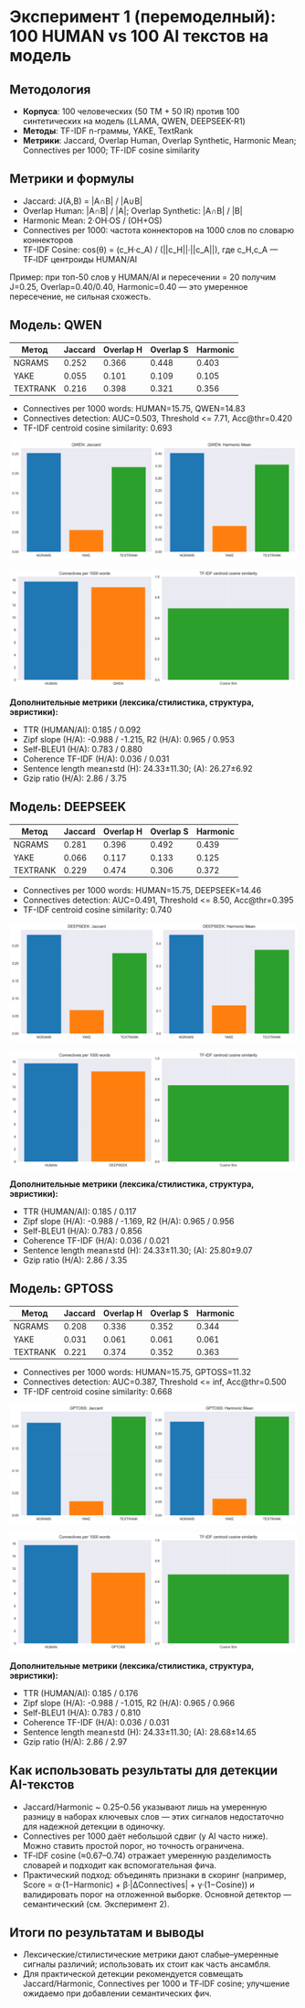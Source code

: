 # Эксперимент 1 (перемоделный): 100 HUMAN vs 100 AI текстов на модель

## Методология

- **Корпуса**: 100 человеческих (50 TM + 50 IR) против 100 синтетических на модель (LLAMA, QWEN, DEEPSEEK-R1)
- **Методы**: TF-IDF n-граммы, YAKE, TextRank
- **Метрики**: Jaccard, Overlap Human, Overlap Synthetic, Harmonic Mean; Connectives per 1000; TF-IDF cosine similarity

## Метрики и формулы

- Jaccard: J(A,B) = |A∩B| / |A∪B|
- Overlap Human: |A∩B| / |A|; Overlap Synthetic: |A∩B| / |B|
- Harmonic Mean: 2·OH·OS / (OH+OS)
- Connectives per 1000: частота коннекторов на 1000 слов по словарю коннекторов
- TF-IDF Cosine: cos(θ) = (c_H·c_A) / (||c_H||·||c_A||), где c_H,c_A — TF‑IDF центроиды HUMAN/AI

Пример: при топ-50 слов у HUMAN/AI и пересечении = 20 получим J=0.25, Overlap=0.40/0.40, Harmonic=0.40 — это умеренное пересечение, не сильная схожесть.

## Модель: QWEN

| Метод | Jaccard | Overlap H | Overlap S | Harmonic |
|------|---------|-----------|-----------|----------|
| NGRAMS | 0.252 | 0.366 | 0.448 | 0.403 |
| YAKE | 0.055 | 0.101 | 0.109 | 0.105 |
| TEXTRANK | 0.216 | 0.398 | 0.321 | 0.356 |

- Connectives per 1000 words: HUMAN=15.75, QWEN=14.83
- Connectives detection: AUC=0.503, Threshold <= 7.71, Acc@thr=0.420
- TF-IDF centroid cosine similarity: 0.693

![Пересечения](qwen_overlaps.png)

![Вводные и косинус](qwen_connectives_cosine.png)

**Дополнительные метрики (лексика/стилистика, структура, эвристики):**

- TTR (HUMAN/AI): 0.185 / 0.092
- Zipf slope (H/A): -0.988 / -1.215, R2 (H/A): 0.965 / 0.953
- Self-BLEU1 (H/A): 0.783 / 0.880
- Coherence TF-IDF (H/A): 0.036 / 0.031
- Sentence length mean±std (H): 24.33±11.30; (A): 26.27±6.92
- Gzip ratio (H/A): 2.86 / 3.75

## Модель: DEEPSEEK

| Метод | Jaccard | Overlap H | Overlap S | Harmonic |
|------|---------|-----------|-----------|----------|
| NGRAMS | 0.281 | 0.396 | 0.492 | 0.439 |
| YAKE | 0.066 | 0.117 | 0.133 | 0.125 |
| TEXTRANK | 0.229 | 0.474 | 0.306 | 0.372 |

- Connectives per 1000 words: HUMAN=15.75, DEEPSEEK=14.46
- Connectives detection: AUC=0.491, Threshold <= 8.50, Acc@thr=0.395
- TF-IDF centroid cosine similarity: 0.740

![Пересечения](deepseek_overlaps.png)

![Вводные и косинус](deepseek_connectives_cosine.png)

**Дополнительные метрики (лексика/стилистика, структура, эвристики):**

- TTR (HUMAN/AI): 0.185 / 0.117
- Zipf slope (H/A): -0.988 / -1.169, R2 (H/A): 0.965 / 0.956
- Self-BLEU1 (H/A): 0.783 / 0.856
- Coherence TF-IDF (H/A): 0.036 / 0.021
- Sentence length mean±std (H): 24.33±11.30; (A): 25.80±9.07
- Gzip ratio (H/A): 2.86 / 3.35

## Модель: GPTOSS

| Метод | Jaccard | Overlap H | Overlap S | Harmonic |
|------|---------|-----------|-----------|----------|
| NGRAMS | 0.208 | 0.336 | 0.352 | 0.344 |
| YAKE | 0.031 | 0.061 | 0.061 | 0.061 |
| TEXTRANK | 0.221 | 0.374 | 0.352 | 0.363 |

- Connectives per 1000 words: HUMAN=15.75, GPTOSS=11.32
- Connectives detection: AUC=0.387, Threshold <= inf, Acc@thr=0.500
- TF-IDF centroid cosine similarity: 0.668

![Пересечения](gptoss_overlaps.png)

![Вводные и косинус](gptoss_connectives_cosine.png)

**Дополнительные метрики (лексика/стилистика, структура, эвристики):**

- TTR (HUMAN/AI): 0.185 / 0.176
- Zipf slope (H/A): -0.988 / -1.015, R2 (H/A): 0.965 / 0.966
- Self-BLEU1 (H/A): 0.783 / 0.810
- Coherence TF-IDF (H/A): 0.036 / 0.031
- Sentence length mean±std (H): 24.33±11.30; (A): 28.68±14.65
- Gzip ratio (H/A): 2.86 / 2.97

## Как использовать результаты для детекции AI-текстов

- Jaccard/Harmonic ~ 0.25–0.56 указывают лишь на умеренную разницу в наборах ключевых слов — этих сигналов недостаточно для надежной детекции в одиночку.
- Connectives per 1000 даёт небольшой сдвиг (у AI часто ниже). Можно ставить простой порог, но точность ограничена.
- TF‑IDF cosine (≈0.67–0.74) отражает умеренную разделимость словарей и подходит как вспомогательная фича.
- Практический подход: объединять признаки в скоринг (например, Score = α·(1−Harmonic) + β·|ΔConnectives| + γ·(1−Cosine)) и валидировать порог на отложенной выборке. Основной детектор — семантический (см. Эксперимент 2).

## Итоги по результатам и выводы

- Лексические/стилистические метрики дают слабые–умеренные сигналы различий; использовать их стоит как часть ансамбля.
- Для практической детекции рекомендуется совмещать Jaccard/Harmonic, Connectives per 1000 и TF‑IDF cosine; улучшение ожидаемо при добавлении семантических фич.
